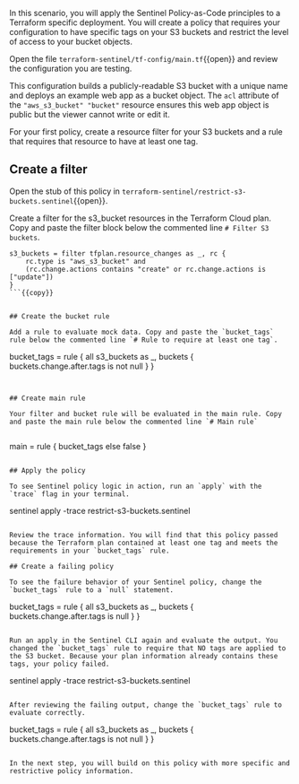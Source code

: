 In this scenario, you will apply the Sentinel Policy-as-Code principles to a Terraform specific deployment. You will create a policy that requires your configuration to have specific tags on your S3 buckets and restrict the level of access to your bucket objects.

Open the file `terraform-sentinel/tf-config/main.tf`{{open}} and review the configuration you are testing.

This configuration builds a publicly-readable S3 bucket with a unique name and deploys an example web app as a bucket object. The `acl` attribute of the `"aws_s3_bucket" "bucket"` resource ensures this web app object is public but the viewer cannot write or edit it.

For your first policy, create a resource filter for your S3 buckets and a rule that requires that resource to have at least one tag. 

## Create a filter

Open the stub of this policy in `terraform-sentinel/restrict-s3-buckets.sentinel`{{open}}.

Create a filter for the s3_bucket resources in the Terraform Cloud plan. Copy and paste the filter block below the commented line `# Filter S3 buckets`.

```
s3_buckets = filter tfplan.resource_changes as _, rc {
	rc.type is "aws_s3_bucket" and
	(rc.change.actions contains "create" or rc.change.actions is ["update"])
}
```{{copy}}


## Create the bucket rule

Add a rule to evaluate mock data. Copy and paste the `bucket_tags` rule below the commented line `# Rule to require at least one tag`.

```
bucket_tags = rule {
	all s3_buckets as _, buckets {
	buckets.change.after.tags is not null
	}
}
```{{copy}}


## Create main rule

Your filter and bucket rule will be evaluated in the main rule. Copy and paste the main rule below the commented line `# Main rule`


```
main = rule {
    bucket_tags else false
}
```{{copy}}

## Apply the policy

To see Sentinel policy logic in action, run an `apply` with the `trace` flag in your terminal.

```
sentinel apply -trace restrict-s3-buckets.sentinel
```{{execute}}

Review the trace information. You will find that this policy passed because the Terraform plan contained at least one tag and meets the requirements in your `bucket_tags` rule.

## Create a failing policy

To see the failure behavior of your Sentinel policy, change the `bucket_tags` rule to a `null` statement.

```
bucket_tags = rule {
all s3_buckets as _, buckets {
	buckets.change.after.tags is null
	}
}
```{{copy}}

Run an apply in the Sentinel CLI again and evaluate the output. You changed the `bucket_tags` rule to require that NO tags are applied to the S3 bucket. Because your plan information already contains these tags, your policy failed.

```
sentinel apply -trace restrict-s3-buckets.sentinel
```{{execute}}

After reviewing the failing output, change the `bucket_tags` rule to evaluate correctly.

```
bucket_tags = rule {
all s3_buckets as _, buckets {
	buckets.change.after.tags is not null
	}
}
```{{copy}}

In the next step, you will build on this policy with more specific and restrictive policy information.

